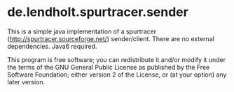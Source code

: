 de.lendholt.spurtracer.sender
=============================
This is a simple java implementation of a spurtracer (http://spurtracer.sourceforge.net/) sender/client. 
There are no external dependencies. Java6 required. 

This program is free software; you can redistribute it and/or modify
it under the terms of the GNU General Public License as published by
the Free Software Foundation; either version 2 of the License, or
(at your option) any later version. 

